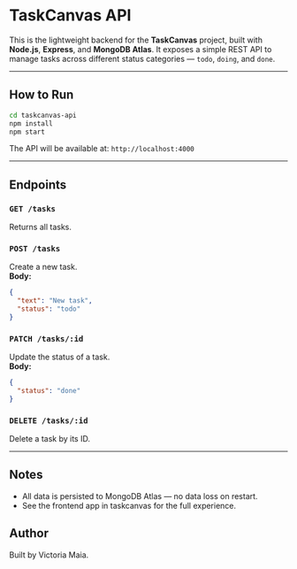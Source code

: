 # TaskCanvas API

This is the lightweight backend for the **TaskCanvas** project, built with **Node.js**, **Express**, and **MongoDB Atlas**. It exposes a simple REST API to manage tasks across different status categories — `todo`, `doing`, and `done`.

---

## How to Run

```bash
cd taskcanvas-api
npm install
npm start
```

The API will be available at: `http://localhost:4000`

---

## Endpoints

### `GET /tasks`

Returns all tasks.

### `POST /tasks`

Create a new task.  
**Body:**

```json
{
  "text": "New task",
  "status": "todo"
}
```

### `PATCH /tasks/:id`

Update the status of a task.  
**Body:**

```json
{
  "status": "done"
}
```

### `DELETE /tasks/:id`

Delete a task by its ID.

---

## Notes

- All data is persisted to MongoDB Atlas — no data loss on restart.
- See the frontend app in taskcanvas for the full experience.

## Author

Built by Victoria Maia.
